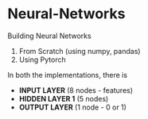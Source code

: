 # Neural-Networks

Building Neural Networks
1. From Scratch (using numpy, pandas)
2. Using Pytorch

In both the implementations, there is<br />
- **INPUT LAYER** (8 nodes - features)<br />
- **HIDDEN LAYER 1** (5 nodes)<br />
- **OUTPUT LAYER** (1 node - 0 or 1)<br />

